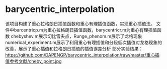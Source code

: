 # barycentric_interpolation
该项目构建了重心拉格朗日插值函数和重心有理插值函数，实现重心插值法。
文件中barcentricp.m为重心拉格朗日插值函数，barycentricr.m为重心有理插值函数
chebyshev.m展示切比雪夫点，Runge_phenom.m展示了龙格现象
numerical_experiment.m展示了利用重心有理插值和分段低次插值对龙格现象的改善，展示了重心插值和拉格朗日插值的插值误差分析
部分实验结果：
https://github.com/DAPENGP/barycentric_interpolation/raw/master/重心插值参考文献/cheby_point.jpg
